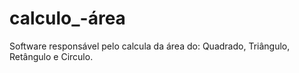 # calculo_-área
Software responsável pelo calcula da área do: Quadrado, Triângulo, Retângulo e Circulo.
